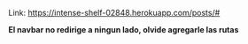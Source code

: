 Link:
https://intense-shelf-02848.herokuapp.com/posts/#

**El navbar no redirige a ningun lado, olvide agregarle las rutas**
